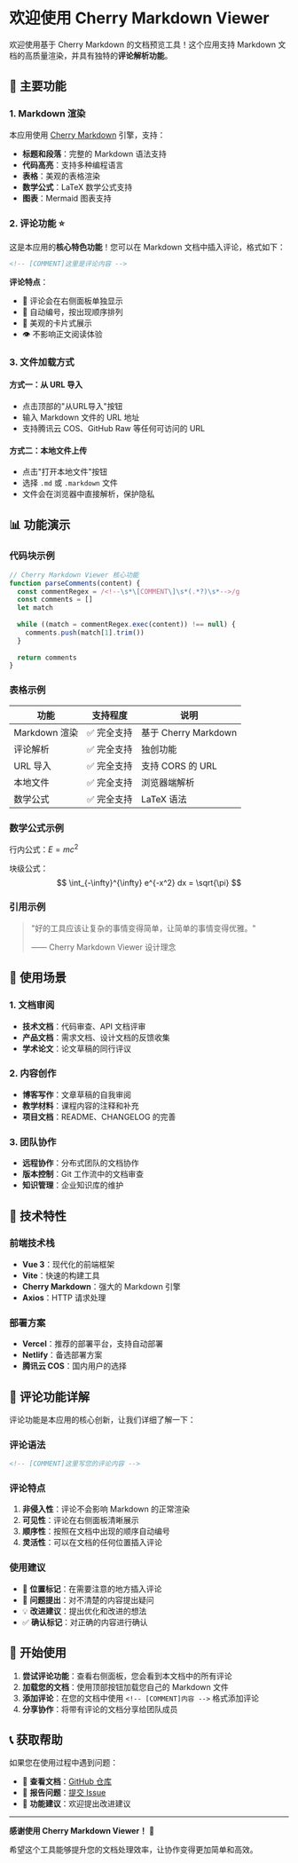 # 欢迎使用 Cherry Markdown Viewer

<!-- [COMMENT]这是一个欢迎页面，展示了应用的主要功能 -->

欢迎使用基于 Cherry Markdown 的文档预览工具！这个应用支持 Markdown 文档的高质量渲染，并具有独特的**评论解析功能**。

## 🚀 主要功能

### 1. Markdown 渲染
本应用使用 [Cherry Markdown](https://github.com/Tencent/cherry-markdown) 引擎，支持：

- **标题和段落**：完整的 Markdown 语法支持
- **代码高亮**：支持多种编程语言
- **表格**：美观的表格渲染
- **数学公式**：LaTeX 数学公式支持<!-- [COMMENT]数学公式功能很实用，适合技术文档 -->
- **图表**：Mermaid 图表支持

### 2. 评论功能 ⭐

这是本应用的**核心特色功能**！您可以在 Markdown 文档中插入评论，格式如下：

```html
<!-- [COMMENT]这里是评论内容 -->
```

**评论特点**：
- 📝 评论会在右侧面板单独显示<!-- [COMMENT]这样的设计很直观，类似Word的批注功能 -->
- 🔢 自动编号，按出现顺序排列
- 🎨 美观的卡片式展示
- 👁️ 不影响正文阅读体验

### 3. 文件加载方式

#### 方式一：从 URL 导入
- 点击顶部的"从URL导入"按钮
- 输入 Markdown 文件的 URL 地址
- 支持腾讯云 COS、GitHub Raw 等任何可访问的 URL

#### 方式二：本地文件上传
- 点击"打开本地文件"按钮<!-- [COMMENT]本地文件功能很方便，无需上传到服务器 -->
- 选择 `.md` 或 `.markdown` 文件
- 文件会在浏览器中直接解析，保护隐私

## 📊 功能演示

### 代码块示例

```javascript
// Cherry Markdown Viewer 核心功能
function parseComments(content) {
  const commentRegex = /<!--\s*\[COMMENT\]\s*(.*?)\s*-->/g
  const comments = []
  let match
  
  while ((match = commentRegex.exec(content)) !== null) {
    comments.push(match[1].trim())
  }
  
  return comments
}
```

### 表格示例

| 功能 | 支持程度 | 说明 |
|------|----------|------|
| Markdown 渲染 | ✅ 完全支持 | 基于 Cherry Markdown |
| 评论解析 | ✅ 完全支持 | 独创功能 |
| URL 导入 | ✅ 完全支持 | 支持 CORS 的 URL |
| 本地文件 | ✅ 完全支持 | 浏览器端解析 |
| 数学公式 | ✅ 完全支持 | LaTeX 语法 |

<!-- [COMMENT]这个表格很好地总结了应用的功能特点 -->

### 数学公式示例

行内公式：$E = mc^2$

块级公式：
$$
\int_{-\infty}^{\infty} e^{-x^2} dx = \sqrt{\pi}
$$

### 引用示例

> "好的工具应该让复杂的事情变得简单，让简单的事情变得优雅。"
> 
> —— Cherry Markdown Viewer 设计理念

## 🎯 使用场景

### 1. 文档审阅
- **技术文档**：代码审查、API 文档评审<!-- [COMMENT]技术团队可以用这个工具进行文档协作 -->
- **产品文档**：需求文档、设计文档的反馈收集
- **学术论文**：论文草稿的同行评议

### 2. 内容创作
- **博客写作**：文章草稿的自我审阅
- **教学材料**：课程内容的注释和补充
- **项目文档**：README、CHANGELOG 的完善

### 3. 团队协作
- **远程协作**：分布式团队的文档协作<!-- [COMMENT]特别适合远程工作场景 -->
- **版本控制**：Git 工作流中的文档审查
- **知识管理**：企业知识库的维护

## 🔧 技术特性

### 前端技术栈
- **Vue 3**：现代化的前端框架
- **Vite**：快速的构建工具
- **Cherry Markdown**：强大的 Markdown 引擎
- **Axios**：HTTP 请求处理

### 部署方案
- **Vercel**：推荐的部署平台，支持自动部署<!-- [COMMENT]Vercel的部署体验确实很好 -->
- **Netlify**：备选部署方案
- **腾讯云 COS**：国内用户的选择

## 📝 评论功能详解

评论功能是本应用的核心创新，让我们详细了解一下：

### 评论语法
```html
<!-- [COMMENT]这里写您的评论内容 -->
```

### 评论特点
1. **非侵入性**：评论不会影响 Markdown 的正常渲染<!-- [COMMENT]这个设计很巧妙，保持了文档的纯净性 -->
2. **可见性**：评论在右侧面板清晰展示
3. **顺序性**：按照在文档中出现的顺序自动编号
4. **灵活性**：可以在文档的任何位置插入评论

### 使用建议
- 📍 **位置标记**：在需要注意的地方插入评论
- 🤔 **问题提出**：对不清楚的内容提出疑问
- 💡 **改进建议**：提出优化和改进的想法
- ✅ **确认标记**：对正确的内容进行确认

## 🌟 开始使用

1. **尝试评论功能**：查看右侧面板，您会看到本文档中的所有评论
2. **加载您的文档**：使用顶部按钮加载您自己的 Markdown 文件
3. **添加评论**：在您的文档中使用 `<!-- [COMMENT]内容 -->` 格式添加评论
4. **分享协作**：将带有评论的文档分享给团队成员

## 📞 获取帮助

如果您在使用过程中遇到问题：

- 📖 **查看文档**：[GitHub 仓库](https://github.com/v2leon/cherrymarkdown-with-commets)
- 🐛 **报告问题**：[提交 Issue](https://github.com/v2leon/cherrymarkdown-with-commets/issues)
- 💬 **功能建议**：欢迎提出改进建议

---

<!-- [COMMENT]这个欢迎文档很好地展示了应用的所有功能，是一个完整的使用指南 -->

**感谢使用 Cherry Markdown Viewer！** 🎉

希望这个工具能够提升您的文档处理效率，让协作变得更加简单和高效。 
